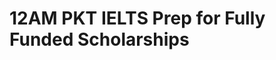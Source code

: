 # 12AM PKT IELTS Prep for Fully Funded Scholarships

<!-- - ## Week 

   1. [Day 1](https://www.facebook.com/iCodeguru/videos/1035104875115858)
   2. [Day 2]()
   3. [Day 3]()
   4. [Day 4]()
   5. [Day 5]() -->

<!-- - ## Week 

   1. [Day 1]()
   2. [Day 2]()
   3. [Day 3]()
   4. [Day 4]()
   5. [Day 5]() -->